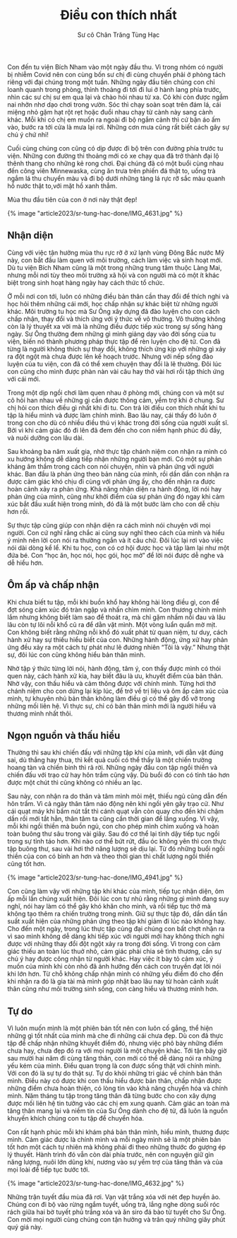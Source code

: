 ﻿---
title: Điều con thích nhất
author: Sư cô Chân Trăng Tùng Hạc
---

Con đến tu viện Bích Nham vào một ngày đầu thu. Vì trong nhóm có người bị nhiễm Covid nên con cùng bốn sư chị đi cùng chuyến phải ở phòng tách riêng với đại chúng trong một tuần. Những ngày đầu tiên chúng con chỉ loanh quanh trong phòng, thỉnh thoảng đi tới đi lui ở hành lang phía trước, nhìn các sư chị sư em qua lại và chào hỏi nhau từ xa. Có khi còn được ngắm nai nhởn nhơ dạo chơi trong vườn. Sóc thì chạy soàn soạt trên đám lá, cái miệng nhỏ gặm hạt rột rẹt hoặc đuổi nhau chạy từ cành này sang cành khác. Mỗi khi có chị em muốn ra ngoài đi bộ ngắm cảnh thì cứ bận áo ấm vào, bước ra tới cửa là mưa lại rơi. Những cơn mưa cũng rất biết cách gây sự chú ý chứ nhỉ!

Cuối cùng chúng con cũng có dịp được đi bộ trên con đường phía trước tu viện. Những con đường thi thoảng mới có xe chạy qua đã trở thành đại lộ thênh thang cho những kẻ rong chơi. Đại chúng đã có một buổi cùng nhau đến công viên Minnewaska, cùng ăn trưa trên phiến đá thật to, uống trà ngắm lá thu chuyển màu và đi bộ dưới những tàng lá rực rỡ sắc màu quanh hồ nước thật to,với mặt hồ xanh thẳm.

Mùa thu đầu tiên của con ở nơi này thật đẹp!

{% image "article2023/sr-tung-hac-done/IMG_4631.jpg" %}

## Nhận diện

Cùng với việc tận hưởng mùa thu rực rỡ ở xứ lạnh vùng Đông Bắc nước Mỹ này, con bắt đầu làm quen với môi trường, cách làm việc và sinh hoạt mới. Dù tu viện Bích Nham cũng là một trong những trung tâm thuộc Làng Mai, nhưng mỗi nơi tùy theo môi trường xã hội và con người mà có một ít khác biệt trong sinh hoạt hàng ngày hay cách thức tổ chức.

Ở mỗi nơi con tới, luôn có những điều bản thân cần thay đổi để thích nghi và học hỏi thêm những cái mới, học chấp nhận sự khác biệt từ những người khác. Môi trường tu học mà Sư Ông xây dựng đã đào luyện cho con cách chấp nhận, thay đổi và thích ứng với ý thức về vô thường. Vô thường không còn là lý thuyết xa vời mà là những điều được tiếp xúc trong sự sống hàng ngày. Sư Ông thường đem những gì mình giảng dạy vào đời sống của tu viện, biến nó thành phương pháp thực tập để rèn luyện cho đệ tử. Con đã từng là người không thích sự thay đổi, không thích ứng kịp với những gì xảy ra đột ngột mà chưa được lên kế hoạch trước. Nhưng với nếp sống đào luyện của tu viện, con đã có thể xem chuyện thay đổi là lẽ thường. Đôi lúc con cũng cho mình được phàn nàn vài câu hay thở vài hơi rồi tập thích ứng với cái mới.

Trong một dịp ngồi chơi làm quen nhau ở phòng mới, chúng con và một sư cô hỏi han nhau về những gì cần được thông cảm, yểm trợ khi ở chung. Sư chị hỏi con thích điều gì nhất khi đi tu. Con trả lời điều con thích nhất khi tu tập là hiểu mình và được làm chính mình. Bao lâu nay, cái thấy đó luôn ở trong con cho dù có nhiều điều thú vị khác trong đời sống của người xuất sĩ. Bởi vì khi cảm giác đó đi lên đã đem đến cho con niềm hạnh phúc đủ đầy, và nuôi dưỡng con lâu dài.

Sau khoảng ba năm xuất gia, nhờ thực tập chánh niệm con nhận ra mình có xu hướng không dễ dàng tiếp nhận những người bạn mới. Có một sự phản kháng âm thầm trong cách con nói chuyện, nhìn và phản ứng với người khác. Ban đầu là phản ứng theo bản năng của mình, rồi dần dần con nhận ra được cảm giác khó chịu đi cùng với phản ứng ấy, cho đến nhận ra được hoàn cảnh xảy ra phản ứng. Khả năng nhận diện ra hành động, lời nói hay phản ứng của mình, cũng như khởi điểm của sự phản ứng đó ngay khi cảm xúc bắt đầu xuất hiện trong mình, đó đã là một bước làm cho con dễ chịu hơn rồi.

Sự thực tập cũng giúp con nhận diện ra cách mình nói chuyện với mọi người. Con cứ nghĩ rằng chắc ai cũng suy nghĩ theo cách của mình và hiểu ý mình nên lời con nói ra thường ngắn và ít câu chữ. Đôi lúc lại rơi vào việc nói dài dòng kể lể. Khi tu học, con có cơ hội được học và tập làm lại như một đứa bé. Con “học ăn, học nói, học gói, học mở” để lời nói được dễ nghe và dễ hiểu hơn.

## Ôm ấp và chấp nhận

Khi chưa biết tu tập, mỗi khi buồn khổ hay không hài lòng điều gì, con để đợt sóng cảm xúc đó tràn ngập và nhấn chìm mình. Con thương chính mình lắm nhưng không biết làm sao để thoát ra, mà chỉ gặm nhấm nỗi đau và lâu lâu còn tự lôi nỗi khổ cũ ra để dằn vặt mình. Một vòng luẩn quẩn mờ mịt. Con không biết rằng những nỗi khổ đó xuất phát từ quan niệm, tư duy, cách hành xử hay sự thiếu hiểu biết của con. Những hành động, ứng xử hay phản ứng đều xảy ra một cách tự phát như lẽ đương nhiên “Tôi là vậy.” Nhưng thật sự, đôi lúc con cũng không hiểu bản thân mình.

Nhờ tập ý thức từng lời nói, hành động, tâm ý, con thấy được mình có thói quen này, cách hành xử kia, hay biết đâu là ưu, khuyết điểm của bản thân. Nhờ vậy, con thấu hiểu và cảm thông được với chính mình. Từng hơi thở chánh niệm cho con dừng lại kịp lúc, để trở về trị liệu và ôm ấp cảm xúc của mình, tự khuyên nhủ bản thân không làm điều gì có thể gây đổ vỡ trong những mối liên hệ. Vì thực sự, chỉ có bản thân mình mới là người hiểu và thương mình nhất thôi.

## Ngọn nguồn và thấu hiểu

Thường thì sau khi chiến đấu với những tập khí của mình, với dằn vặt đúng sai, dù thắng hay thua, thì kết quả cuối có thể thấy là một chiến trường hoang tàn và chiến binh thì rã rời. Những ngày đầu con tập ngồi thiền và chiến đấu với trạo cử hay hôn trầm cũng vậy. Dù buổi đó con có tỉnh táo hơn được một chút thì cũng không có nhiều an lạc.

Sau này, con nhận ra do thân và tâm mình mỏi mệt, thiếu ngủ cũng dẫn đến hôn trầm. Vì cả ngày thân tâm náo động nên khi ngồi yên gây trạo cử. Như cái quạt máy khi bấm nút tắt thì cánh quạt vẫn còn quay cho đến khi chậm dần rồi mới tắt hẳn, thân tâm ta cũng cần thời gian để lắng xuống. Vì vậy, mỗi khi ngồi thiền mà buồn ngủ, con cho phép mình chìm xuống và hoàn toàn buông thư sâu trong vài giây. Sau đó cơ thể lại tỉnh dậy tiếp tục ngồi trong sự tỉnh táo hơn. Khi nào cơ thể bứt rứt, đầu óc không yên thì con thực tập buông thư, sau vài hơi thở năng lượng sẽ dịu lại. Từ đó những buổi ngồi thiền của con có bình an hơn và theo thời gian thì chất lượng ngồi thiền cũng tốt hơn.

{% image "article2023/sr-tung-hac-done/IMG_4941.jpg" %}

Con cũng làm vậy với những tập khí khác của mình, tiếp tục nhận diện, ôm ấp mỗi lần chúng xuất hiện. Đôi lúc con tự nhủ rằng những gì mình đang suy nghĩ, nói hay làm có thể gây khó khăn cho mình, và rồi tiếp tục thở mà không tạo thêm ra chiến trường trong mình. Giữ sự thực tập đó, dần dần tần suất xuất hiện của những phản ứng theo tập khí giảm đi lúc nào không hay. Cho đến một ngày, trong lúc thực tập cùng đại chúng con bất chợt nhận ra vì sao mình không dễ dàng khi tiếp xúc với người mới hay không thích nghi được với những thay đổi đột ngột xảy ra trong đời sống. Vì trong con cảm giác thiếu an toàn lúc thuở nhỏ, cảm giác phải chia sẻ tình thương, cần sự chú ý hay được công nhận từ người khác. Hay việc ít bày tỏ cảm xúc, ý muốn của mình khi còn nhỏ đã ảnh hưởng đến cách con truyền đạt lời nói khi lớn hơn. Từ chỗ không chấp nhận mình có những yếu điểm đó cho đến khi nhận ra đó là gia tài mà mình góp nhặt bao lâu nay từ hoàn cảnh xuất thân cũng như môi trường sinh sống, con càng hiểu và thương mình hơn.

## Tự do

Vì luôn muốn mình là một phiên bản tốt nên con luôn cố gắng, thể hiện những gì tốt nhất của mình mà che đi những cái chưa đẹp. Dù con đã thực tập để chấp nhận những khuyết điểm đó, nhưng việc phô bày những điểm chưa hay, chưa đẹp đó ra với mọi người là một chuyện khác. Tới tận bây giờ sau mười hai năm đi cùng tăng thân, con mới có thể dễ dàng nói ra những yếu kém của mình. Điều quan trọng là con được sống thật với chính mình. Với con đó là sự tự do thật sự. Tự do khỏi những tri giác về chính bản thân mình. Điều này có được khi con thấu hiểu được bản thân, chấp nhận được những điểm chưa hoàn thiện, có lòng tin vào khả năng chuyển hóa và chính mình. Năm tháng tu tập trong tăng thân đã từng bước cho con xây dựng được mối liên hệ tin tưởng vào các chị em xung quanh. Cảm giác an toàn mà tăng thân mang lại và niềm tin của Sư Ông dành cho đệ tử, đã luôn là nguồn khuyến khích chúng con tu tập để chuyển hóa.

Con rất hạnh phúc mỗi khi khám phá bản thân mình, hiểu mình, thương được mình. Cảm giác được là chính mình và mỗi ngày mình sẽ là một phiên bản tốt hơn một cách tự nhiên mà không phải đi theo những thước đo gượng ép lý thuyết. Hành trình đó vẫn còn dài phía trước, nên con nguyện giữ gìn năng lượng, nuôi lớn dũng khí, nương vào sự yểm trợ của tăng thân và của mọi loài để tiếp tục bước tới.

{% image "article2023/sr-tung-hac-done/IMG_4632.jpg" %}

Những trận tuyết đầu mùa đã rơi. Vạn vật trắng xóa với nét đẹp huyền ảo. Chúng con đi bộ vào rừng ngắm tuyết, uống trà, lắng nghe dòng suối róc rách giữa hai bờ tuyết phủ trắng xóa và ăn siro đá bào từ tuyết cho Sư Ông. Con mời mọi người cùng chúng con tận hưởng và trân quý những giây phút quý giá này.
